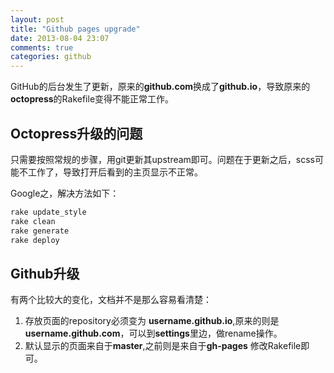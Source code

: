 ```yaml
---
layout: post
title: "Github pages upgrade"
date: 2013-08-04 23:07
comments: true
categories: github
---
```


GitHub的后台发生了更新，原来的**github.com**换成了**github.io**，导致原来的**octopress**的Rakefile变得不能正常工作。
<!--more-->

## Octopress升级的问题

只需要按照常规的步骤，用git更新其upstream即可。问题在于更新之后，scss可能不工作了，导致打开后看到的主页显示不正常。

Google之，解决方法如下：
```bash
rake update_style
rake clean
rake generate
rake deploy
```


## Github升级

有两个比较大的变化，文档并不是那么容易看清楚：

1. 存放页面的repository必须变为 **username.github.io**,原来的则是 **username.github.com**，可以到**settings**里边，做rename操作。  
1. 默认显示的页面来自于**master**,之前则是来自于**gh-pages** 修改Rakefile即可。  
